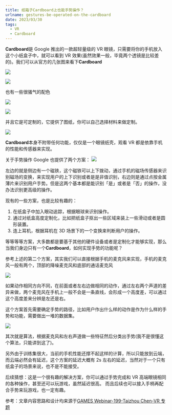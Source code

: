 ```yaml
---
title: 纸箱子Cardboard上也能手势操作？
urlname: gestures-be-operated-on-the-cardboard
date: 2023/03/30
tags:
  - VR
  - Cardboard
---
```


**Cardboard**是 Google 推出的一款超轻量级的 VR 眼镜，只需要将你的手机放入这个小纸盒子中，就可以看到 VR 效果(虽然效果一般，毕竟两个透镜是比较差的)。我们可以从官方的几张图来看下**Cardboard**

![](https://raw.githubusercontent.com/mikaelzero/ImageSource/main/uPic/hiVMOb.png)

![](https://raw.githubusercontent.com/mikaelzero/ImageSource/main/uPic/2UqTGe.jpg)

也有一些很骚气的配色

![](https://raw.githubusercontent.com/mikaelzero/ImageSource/main/uPic/Si9tY7.png)

![](https://raw.githubusercontent.com/mikaelzero/ImageSource/main/uPic/81kyOi.png)

并且它是可定制的，它提供了图纸，你可以自己选择材料来做定制。

![](https://raw.githubusercontent.com/mikaelzero/ImageSource/main/uPic/HmNSKr.png)

**Cardboard**本身不附带任何功能，仅仅是一个眼镜纸壳，观看 VR 都是依靠手机的性能和传感器来实现。

关于手势操作 Google 也提供了两个方案：
![](https://raw.githubusercontent.com/mikaelzero/ImageSource/main/uPic/46pYeH.png)

左边的就是侧边有一个磁铁，这个磁铁可以上下拨动，通过手机的磁场传感器来识别磁场的变换，来实现用户的上下识别或者是是非值识别，右边则是通过点按金属薄片来识别用户手势。但是这两个基本都是能识别「是」或者是「否」的操作，没办法识别更高级的操作。

现有的一些方案，也是比较有趣的：

1. 在纸盒子中加入眼动追踪，根据眼球来识别操作。
2. 通过对纸盒高度定制化，比如把纸盒子抠出一些区域来装上一些滑动或者是圆形装置。
3. 连上耳机，根据耳机在 3D 场景下的一个变换来判断用户的操作。

等等等等方案，大多数都是要基于其他的硬件设备或者是定制化才能够实现，那么当我们身边只有一个**Cardboard**，如何实现手势的功能呢？

参考上述的第二个方案，其实我们可以直接根据手机的麦克风来实现，手机的麦克风一般有两个，顶部的降噪麦克风和底部的通话麦克风

![](https://raw.githubusercontent.com/mikaelzero/ImageSource/main/uPic/B8tUOq.png)

如果动作相同方向不同，在前面或者左右边做相同的动作，通过左右两个声道的差异来做，两个麦克风在手机上一般不会是一条直线，会形成一个高度差，可以通过这个高度差来分辨是左还是右。

这个方案首先需要确定手势的路径，比如用户作出什么样的动作是作为什么样的手势和功能，需要做出一堆的数据集。

![](https://raw.githubusercontent.com/mikaelzero/ImageSource/main/uPic/sNFB60.png)

其次就是算法，根据麦克风和左右声道做一些特征然后分类出手势(我不是很懂这个算法，只能讲到这了)。

另外由于训练集很大，当前的手机性能还撑不起这样的计算，所以只能放到云端，而云端必然会有延迟，这个方案的延迟大概有 2s 左右的延迟，当然对于一个只有纸盒子的场景来说，也不是不能接受。

后续猜想：这是一个很有趣的解决方案，你可以通过手势完成和 VR 高端眼镜相同的各种操作，甚至还可以玩游戏，虽然延迟很高。
而且后续也可以接入手柄再配合手势来玩游戏，也一定有趣。

参考：文章内容思路和设计均来源于[GAMES Webinar-199-Taizhou Chen-VR 专题](https://www.bilibili.com/video/BV1FQ4y1r7hk/?spm_id_from=333.1007.top_right_bar_window_default_collection.content.click&vd_source=f2663ea59eb178148105cde52cff7c29)
